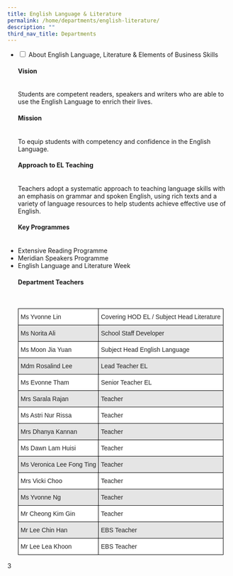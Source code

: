 ```yaml
---
title: English Language & Literature
permalink: /home/departments/english-literature/
description: ""
third_nav_title: Departments
---
```

<ul class="jekyllcodex_accordion">
  <li>
    <input type="checkbox" id="accordion1">
    <label for="accordion1">About English Language, Literature & Elements of Business Skills</label>
    <div>
			<p><h4>Vision</h4><br>
Students are competent readers, speakers and writers who are able to use the English Language to enrich their lives.</p>
		<p><h4>Mission</h4><br>
To equip students with competency and confidence in the English Language.</p>
   <p><h4>Approach to EL Teaching</h4><br>
Teachers adopt a systematic approach to teaching language skills with an emphasis on grammar and spoken English, using rich texts and a variety of language resources to help students achieve effective use of English.</p>
	 <p><h4>Key Programmes</h4><br>
<li>Extensive Reading Programme</li><li>Meridian Speakers Programme</li><li>English Language and Literature Week</li></p>
		</div>
		<div>
      <p><h4>Department Teachers</h4><br></p>
      <p>
      <style type="text/css">
.tg  {border-collapse:collapse;border-spacing:0;}
.tg td{border-color:black;border-style:solid;border-width:1px;font-family:Arial, sans-serif;font-size:14px;
  overflow:hidden;padding:10px 5px;word-break:normal;}
.tg th{border-color:black;border-style:solid;border-width:1px;font-family:Arial, sans-serif;font-size:14px;
  font-weight:normal;overflow:hidden;padding:10px 5px;word-break:normal;}
.tg .tg-1ppo{background-color:#FFF;color:#222;text-align:left;vertical-align:middle}
.tg .tg-ys2m{background-color:#E5E5E5;color:#222;text-align:left;vertical-align:middle}
</style>
<table class="tg">
<thead>
  <tr>
    <th class="tg-1ppo">Ms Yvonne Lin</th>
    <th class="tg-1ppo">Covering HOD EL / Subject Head Literature</th>
  </tr>
</thead>
<tbody>
  <tr>
    <td class="tg-ys2m">Ms Norita Ali</td>
    <td class="tg-ys2m">School Staff Developer</td>
  </tr>
  <tr>
    <td class="tg-1ppo">Ms Moon Jia Yuan</td>
    <td class="tg-1ppo">Subject Head English Language</td>
  </tr>
  <tr>
    <td class="tg-ys2m">Mdm Rosalind Lee</td>
    <td class="tg-ys2m">Lead Teacher EL</td>
  </tr>
  <tr>
    <td class="tg-1ppo">Ms Evonne Tham</td>
    <td class="tg-1ppo">Senior Teacher EL</td>
  </tr>
  <tr>
    <td class="tg-ys2m">Mrs Sarala Rajan</td>
    <td class="tg-ys2m">Teacher</td>
  </tr>
  <tr>
    <td class="tg-1ppo">Ms Astri Nur Rissa</td>
    <td class="tg-1ppo">Teacher</td>
  </tr>
  <tr>
    <td class="tg-ys2m">Mrs Dhanya Kannan</td>
    <td class="tg-ys2m">Teacher</td>
  </tr>
  <tr>
    <td class="tg-1ppo">Ms Dawn Lam Huisi</td>
    <td class="tg-1ppo">Teacher</td>
  </tr>
  <tr>
    <td class="tg-ys2m">Ms Veronica Lee Fong Ting</td>
    <td class="tg-ys2m">Teacher</td>
  </tr>
  <tr>
    <td class="tg-1ppo">Mrs Vicki Choo</td>
    <td class="tg-1ppo">Teacher</td>
  </tr>
  <tr>
    <td class="tg-ys2m">Ms Yvonne Ng</td>
    <td class="tg-ys2m">Teacher</td>
  </tr>
  <tr>
    <td class="tg-1ppo">Mr Cheong Kim Gin</td>
    <td class="tg-1ppo">Teacher</td>
  </tr>
  <tr>
    <td class="tg-ys2m">Mr Lee Chin Han</td>
    <td class="tg-ys2m">EBS Teacher</td>
  </tr>
  <tr>
    <td class="tg-1ppo">Mr Lee Lea Khoon</td>
    <td class="tg-1ppo">EBS Teacher</td>
  </tr>
</tbody>
</table>
</p>	
  </div>
	</li>  
</ul>

3